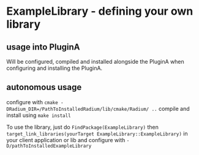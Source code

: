 # ExampleLibrary -  defining your own library
## usage into PluginA
Will be configured, compiled and installed alongside the PluginA when configuring and installing the PluginA.

## autonomous usage
configure with
`cmake -DRadium_DIR=/PathToInstalledRadium/lib/cmake/Radium/ ..`
compile and install using `make install`

To use the library, just do `FindPackage(ExampleLibrary)` then `target_link_libraries(yourTarget ExampleLibrary::ExampleLibrary)` in your client application or lib and configure with `-D/pathToInstalledExampleLibrary` 
